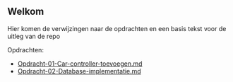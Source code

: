 ## Welkom

Hier komen de verwijzingen naar de opdrachten en een basis tekst voor de uitleg van de repo

Opdrachten:


- [Opdracht-01-Car-controller-toevoegen.md](opdrachten%2FOpdracht-01-Car-controller-toevoegen.md)
- [Opdracht-02-Database-implementatie.md](opdrachten%2FOpdracht-02-Database-implementatie.md)